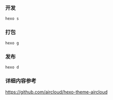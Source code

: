 ### 开发
`hexo s`

### 打包
`hexo g`

### 发布
`hexo d`

### 详细内容参考
https://github.com/aircloud/hexo-theme-aircloud
